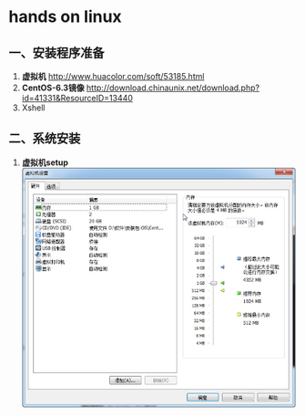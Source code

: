 # hands on linux

## 一、安装程序准备
1. **虚拟机** <http://www.huacolor.com/soft/53185.html>  
2. **CentOS-6.3镜像** <http://download.chinaunix.net/download.php?id=41331&ResourceID=13440>  
3. Xshell  

## 二、系统安装
1. **虚拟机setup**  
![虚拟机setup](https://github.com/faaaatcow/stunning-train/blob/master/pics/%E8%99%9A%E6%8B%9F%E6%9C%BA%E8%AE%BE%E7%BD%AE.jpg)
